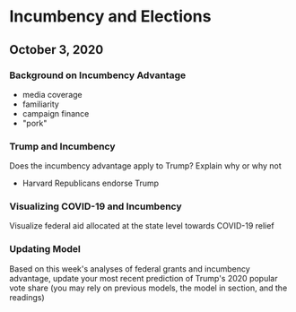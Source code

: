 # Incumbency and Elections
## October 3, 2020

### Background on Incumbency Advantage

- media coverage
- familiarity
- campaign finance
- "pork"

### Trump and Incumbency

Does the incumbency advantage apply to Trump? Explain why or why not

- Harvard Republicans endorse Trump

### Visualizing COVID-19 and Incumbency

Visualize federal aid allocated at the state level towards COVID-19 relief

### Updating Model

Based on this week's analyses of federal grants and incumbency advantage, update your most recent prediction of Trump's 2020 popular vote share (you may rely on previous models, the model in section, and the readings)

